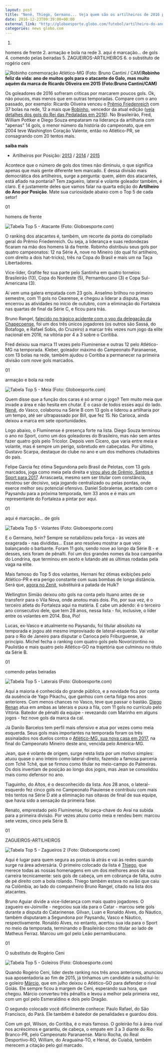 ```yaml
---
layout: post
title: "Nenê, Thiego, Germano... Veja quem são os artilheiros de 2016 por posição"
date: 2016-12-23T09:39:00+00:00
external_link: "http://globoesporte.globo.com/futebol/artilheiro-do-ano/noticia/2016/12/nene-thiego-germano-veja-quem-sao-os-artilheiros-de-2016-por-posicao.html"
categories: news globo.com
---
```

1. 
homens de frente
2. 
armação e bola na rede
3. 
aqui é marcação... de gols
4. 
comendo pelas beiradas
5. 
ZAGUEIROS-ARTILHEIROS
6. 
o substituto de rogério ceni  

 ![Robinho comemoração Atlético-MG (Foto: Bruno Cantini / CAM)](http://s2.glbimg.com/-J8byAr3iRAv7uXd4dtQnJY1I4w=/970x135:2130x1567/300x370/s.glbimg.com/es/ge/f/original/2016/12/13/robinho-2.jpg "Robinho comemoração Atlético-MG (Foto: Bruno Cantini / CAM)")**Robinho feliz da vida: ano de muitos gols para o atacante do Galo, mas muito aquém da marca de Ricardo Oliveira em 2015 (Foto:Bruno Cantini/CAM)**

Os goleadores de 2016 sofreram críticas por marcarem poucos gols. Ok, não poucos, mas menos que em outras temporadas. Compare com o ano passado, por exemplo: Ricardo Oliveira venceu o [Prêmio Friedenreich](http://globoesporte.globo.com/futebol/artilheiro-do-ano/) com 37 bolas na rede, 12 a mais que [Robinho](http://globoesporte.globo.com/atleta/robinho.html), vencedor da atual edição ([veja detalhes dos gols do Rei das Pedaladas em 2016](http://globoesporte.globo.com/futebol/artilheiro-do-ano/noticia/2016/12/rei-das-pedaladas-e-artilheiro-do-ano-robinho-leva-o-premio-friedenreich.html)). No Brasileirão, Fred, William Pottker e Diego Souza empataram na liderança da artilharia com "apenas" 14 gols, o menor número da história do campeonato, que em 2004 teve Washington Coração Valente, então no Atlético-PR, se consagrando com 20 tentos mais.

**saiba mais**
- Artilheiros por Posição: [2013](http://globoesporte.globo.com/futebol/artilheiro-do-ano/noticia/2013/12/alex-antonio-carlos-pikachu-veja-os-artilheiros-do-ano-em-cada-posicao.html) / [2014](http://globoesporte.globo.com/futebol/artilheiro-do-ano/noticia/2014/12/de-goulart-pikachu-confira-quem-marcou-mais-gols-no-ano-por-posicao.html) / [2015](http://globoesporte.globo.com/futebol/artilheiro-do-ano/noticia/2015/12/valdivia-pikachu-fred-veja-quem-sao-os-artilheiros-de-2015-por-posicao.html)

Acontece que o número de gols dos times não diminuiu, o que significa apenas que mais gente diferente tem marcado. E dessa divisão mais democrática dos artilheiros, surge a pergunta: quem, além dos atacantes, está afiado na pontaria? Tem zagueiro, lateral e volante goleador também, é claro. E é justamente deles que vamos falar na quarta edição do **Artilheiro do Ano por Posição**. Mate sua curiosidade abaixo com o Top 5 de cada setor!

01

homens de frente

 ![Tabela Top 5 - Atacante (Foto: Globoesporte.com)](http://s2.glbimg.com/59DcqPCRi9OcAXG3oZghoVvger0=/0x0:345x371/345x371/s.glbimg.com/es/ge/f/original/2016/12/21/top5-atacantes.jpg "Tabela Top 5 - Atacante (Foto: Globoesporte.com)")  

O ranking dos atacantes é, também, um recorte da ponta do compilado geral do Prêmio Friedenreich. Ou seja, a liderança e suas redondezas ficaram na mão dos homens lá da frente. Robinho distribuiu seus gols por quatro campeonatos: 12 na Série A, nove no Mineiro (do qual foi artilheiro, com direito a dois hat-tricks), três na Copa do Brasil e mais um na Taça Libertadores.  
  
Vice-líder, Grafite fez sua parte pelo Santinha em quatro torneios: Brasileirão (13), Copa do Nordeste (5), Pernambucano (3) e Copa Sul-Americana (3).  
  
Aí vem uma galera empatada com 23 gols. Anselmo brilhou no primeiro semestre, com 11 gols no Cearense, e chegou a liderar a disputa, mas encerrou as atividades no início de outubro, com a eliminação do Fortaleza nas quartas de final da Série C, e ficou para trás.   
  
Bruno Rangel, [falecido no trágico acidente com o voo da delegação da Chapecoense](http://globoesporte.globo.com/sc/futebol/times/chapecoense/noticia/2016/11/imprensa-colombiana-diz-que-aviao-que-transporta-chape-esta-desaparecido.html), foi um dos três únicos jogadores (os outros são Sassá, do Botafogo, e Rafael Sobis, do Cruzeiro) a marcar três vezes num jogo da elite nacional em 2016, na vitória por 4 a 3 sobre o Coritiba.  
  
Fred deixou sua marca 11 vezes pelo Fluminense e outras 12 pelo Atlético-MG na temporada. Kleber, goleador máximo do Campeonato Paranaense, com 13 bolas na rede, também ajudou o Coritiba a permanecer na primeira divisão com nove gols marcados.

01

armação e bola na rede

 ![Tabela Top 5 - Meia (Foto: Globoesporte.com)](http://s2.glbimg.com/2PNVYEUBAlxrE7Xz1dS5WIREx8Q=/0x0:345x407/345x407/s.glbimg.com/es/ge/f/original/2016/12/21/top5-meias2.jpg "Tabela Top 5 - Meia (Foto: Globoesporte.com)")  

Quem disse que a função dos caras é só armar o jogo? Tem muito meia que invade a área e não hesita em chutar. É o caso de todos esses aqui do lado. [Nenê](http://globoesporte.globo.com/atleta/nene.html), do Vasco, colaborou na Série B com 13 gols e liderou a artilharia por um tempo, até ser ultrapassado por Bill, que fez 15. No Carioca, ainda deixou a marca em sete oportunidades.  
  
Logo abaixo, o Fluminense é presença forte na lista. Diego Souza terminou o ano no Sport, como um dos goleadores do Brasileiro, mas não sem antes fazer quatro gols pelo Tricolor. Depois vem Cícero, que varia entre meia e volante, mas é sempre um perigo, sobretudo em cabeçadas. Por último, Gustavo Scarpa, destaque do clube no ano e um dos melhores chutadores do país.

Felipe Garcia fez ótima Segundona pelo Brasil de Pelotas, com 13 gols marcados, joga como meia pela direita e [virou alvo de Grêmio, Santos e Sport para 2017](http://globoesporte.globo.com/rs/futebol/times/brasil-de-pelotas/noticia/2016/11/vice-artilheiro-da-serie-b-f-garcia-se-despede-do-brasil-rs-e-deixa-misterio.html). Arrascaeta, mesmo sem ser titular com constância, mostrou ser decisivo, seja jogando centralizado ou pelas pontas, onde exerce melhor seu potencial ofensivo. Daniel Sobralense, acertado com o Paysandu para a próxima temporada, tem 33 anos e é mais um representante do Fortaleza a pintar por aqui.

01

aqui é marcação... de gols

 ![Tabela Top 5 - Volantes (Foto: Globoesporte.com)](http://s2.glbimg.com/C86QKwG7MUnBxu3WxuES_QBlmU0=/0x0:345x371/345x371/s.glbimg.com/es/ge/f/original/2016/12/21/top5-volantes.jpg "Tabela Top 5 - Volantes (Foto: Globoesporte.com)")  

E o Germano, hein? Sempre se notabilizou pela força - às vezes até exagerada - nas divididas... Esse ano resolveu mostrar a que veio balançando o barbante. Foram 11 gols, sendo nove ao longo da Série B - e desses, seis foram de pênalti. Foi um dos grandes nomes da boa campanha do Londrina, que terminou em sexto e lutando até as últimas rodadas pela vaga na elite.  
  
Mais famoso do Top 5 dos volantes, Hernani fez ótimas exibições pelo Atlético-PR e era perigo constante com suas bombas de longa distância. Será que, [agora no Zenit](http://globoesporte.globo.com/pr/futebol/times/atletico-pr/noticia/2016/12/zenit-confirma-contratacao-do-volante-hernani-do-atletico-pr-por-cinco-anos.html), substituirá a patada de Hulk?  
  
Wellington Simião deixou oito gols na conta pelo Ituano antes de se transferir para o Vila Nova, onde anotou mais dois. Pio, por sua vez, é o terceiro atleta do Fortaleza aqui na matéria. E cabe um adendo: é o terceiro ano consecutivo dele, que tem 28 anos, nessa lista - foi, inclusive, o líder entre os volantes em 2014. Boa, Pio!  
  
Lucas, ex-Vasco e atualmente no Paysandu, foi titular absoluto na temporada e jogou até mesmo improvisado de lateral-esquerdo. Vai voltar para o Rio de Janeiro para disputar o Carioca pelo Friburguense, a princípio. Michel fecha o ranking com quatro gols pelo Novorizontino no Paulistão e mais quatro pelo Atlético-GO na trajetória que culminou no título da Série B.

01

comendo pelas beiradas

 ![Tabela Top 5 - Laterais (Foto: Globoesporte.com)](http://s2.glbimg.com/V0U1xgT3KF57OHJQX2P1jDxN028=/0x0:345x337/345x337/s.glbimg.com/es/ge/f/original/2016/12/21/top5-laterais.jpg "Tabela Top 5 - Laterais (Foto: Globoesporte.com)")  

Aqui a maioria é conhecida do grande público, e a novidade fica por conta da ausência de Yago Pikachu, que ganhou com certa folga nos anos anteriores. Com menos chances no Vasco, teve que passar o bastão. [Diego Renan](http://globoesporte.globo.com/atleta/diego-renan.html) atua em ambas as laterais e puxa a fila, com 11 gols no currículo pelo Vitória. Batedor de pênalti da equipe - revezando com Marinho em alguns jogos - fez nove gols da marca da cal.  
  
Já Danilo Barcelos tem perfil mais ofensivo e atua por vezes como meia esquerda. Seus gols mais importantes na temporada foram os três assinalados nos duelos contra o [Atlético-MG, sua nova casa em 2017](http://globoesporte.globo.com/mg/futebol/noticia/2016/12/atletico-mg-acerta-contrato-com-danilo-barcelos-por-tres-temporadas.html), na final do Campeonato Mineiro deste ano, vencida pelo América-MG.  
  
Jean, que é volante de origem, surge nesta lista por um motivo simples: atuou quase o ano inteiro como lateral-direito, fazendo a famosa parceria com Tchê Tchê, que se firmou como titular no meio-campo do Palmeiras. Os dois invertiam de posição ao longo dos jogos, mas Jean se consolidou mais como defensor no ano.  
  
Tiaguinho, do Altos, é o desconhecido da lista. Aos 28 anos, o lateral-esquerdo fez cinco gols no Campeonato Piauiense e contribuiu com mais três tentos na Série D até a eliminação nas oitavas de final de sua equipe, que havia sido a sensação da primeira fase.  
  
Renato, emprestado pelo Fluminense, foi peça-chave do Avaí na subida para a primeira divisão. Por vezes atuou como meia e rendeu bem: marcou sete vezes, cinco pela Série B.

01

ZAGUEIROS-ARTILHEIROS

 ![Tabela Top 5 - Zagueiros 2 (Foto: Globoesporte.com)](http://s2.glbimg.com/ryJ9XCB3l6A2dvamr5LBcYlzQIA=/0x0:345x332/345x332/s.glbimg.com/es/ge/f/original/2016/12/22/top5-abela-zagueiros2.jpg "Tabela Top 5 - Zagueiros 2 (Foto: Globoesporte.com)")  

Aqui é lugar para quem segura as pontas lá atrás e vai às redes quando surge na área adversária. O primeiro colocado da lista é [Thiego](http://globoesporte.globo.com/atleta/thiego.html), que merece todas as nossas homenagens em um dos melhores anos de sua carreira tecnicamente: seis gols de cabeça, um em cobrança de falta, outro de pé direito com a bola rolando. Thiego também estava no avião que caiu na Colômbia, ao lado do companheiro Bruno Rangel, citado na lista dos atacantes.  
  
Bruno Aguiar divide a vice-liderança com mais quatro jogadores. O zagueiro ex-Joinville - negociou sua ida para o Catar - marcou sete gols durante a disputa do Catarinense. Gilvan, Luan e Ronaldo Alves, do Náutico, também disputaram a Segundona por Paysandu, Vasco e Náutico, respectivamente. Ronaldo Alves, no entanto, acertou sua ida para o Sport no meio da temporada, terminando o Brasileirão como titular ao lado de Matheus Ferraz. Marcou um gol pelo Leão pernambucano.

01

O substituto de Rogério Ceni

 ![Tabela Top 5 - Goleiros (Foto: Globoesporte.com)](http://s2.glbimg.com/MNmAR_ffD8Io281yI0ksu4VMgog=/0x0:345x348/345x348/s.glbimg.com/es/ge/f/original/2016/12/21/top5-abela_goleiro.jpg "Tabela Top 5 - Goleiros (Foto: Globoesporte.com)")  

Quando Rogério Ceni, líder deste ranking nos três anos anteriores, anunciou sua aposentadoria ao fim de 2015, já tínhamos um candidato a substituí-lo: o goleiro [Márcio](http://globoesporte.globo.com/atleta/marcio.html), que em julho deixou o Atlético-GO para defender o rival Goiás. Ele sempre ficou à margem de Ceni, esperando sua hora, que chegou. Márcio converteu três pênaltis e levou a melhor pela primeira vez, com um gol pelo Esmeraldino e dois pelo Dragão.  
  
O segundo colocado você dificilmente conhece: Paulo Rafael, do São Francisco, do Pará. Ele também é batedor de penalidades e guardou dois.  
  
Com um gol, Wilson, do Coritiba, é o mais famoso. O goleirão foi à área rival nos acréscimos e garantiu, de cabeça, o empate em 3 a 3 diante do Rio Branco-PR, pelo Campeonato Paranaense. Mário Rocha, do Real Desportivo-RO, William, do Araguaína-TO, e Henal, do Cuiabá, também merecem a citação pelo gol marcado.

